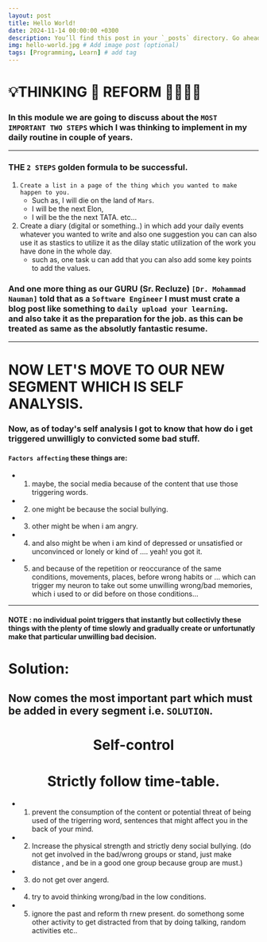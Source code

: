 ```yaml
---
layout: post
title: Hello World!
date: 2024-11-14 00:00:00 +0300
description: You’ll find this post in your `_posts` directory. Go ahead and edit it and re-build the site to see your changes. # Add post description (optional)
img: hello-world.jpg # Add image post (optional)
tags: [Programming, Learn] # add tag
---
```


# 💡THINKING 🫵 REFORM 👣👣👣👣

### In this module we are going to discuss about the `MOST IMPORTANT TWO STEPS` which I was thinking to implement in my daily routine in couple of years.
<hr />

### THE `2 STEPS` golden formula to be successful.
1. ``` Create a list in a page of the thing which you wanted to make happen to you. ``` <br />
    - Such as, I will die on the land of `Mars`.
    - I will be the next Elon,
    - I will be the the next TATA. etc...
2. Create a diary (digital or something..) in which add your daily events whatever you wanted to write and also one suggestion you can can also use it as stastics to utilize it as the dilay static utilization of the work you have done in the whole day.
    - such as, one task u can add that you can also add some key points to add the values.
### And one more thing as our GURU (Sr. Recluze) `[Dr. Mohammad Nauman]` told that as a `Software Engineer` I must must crate a blog post like something to `daily upload your learning`. <br /> and also take it as the preparation for the job. as this can be treated as same as the absolutly fantastic resume. 
<hr />

# NOW LET'S MOVE TO OUR NEW SEGMENT WHICH IS SELF ANALYSIS.

### Now, as of today's self analysis I got to know that how do i get triggered unwilligly to convicted some bad stuff. 
#### `Factors affecting` these things are:
- 1. maybe, the social media because of the content that use those triggering words.
- 2.  one might be because the social bullying.
- 3. other might be when i am angry.
- 4. and also might be when i am kind of depressed or unsatisfied or unconvinced or lonely or kind of .... yeah! you got it.
- 5. and because of the repetition or reoccurance of the same conditions, movements, places, before wrong habits or ... which can trigger my neuron to take out some unwilling wrong/bad memories, which i used to or did before on those conditions...
<hr />

#### NOTE : no individual point triggers that instantly but collectivly these things with the plenty of time slowly and gradually create or unfortunatly make that particular unwilling bad decision.

# Solution:

##  Now comes the most important part which must be added in every segment i.e. `SOLUTION`.
# <center> Self-control <center>
# <center> Strictly follow time-table. <center>

- 1. prevent the consumption of the content or potential threat of being used of the trigerring word, sentences that might affect you in the back of your mind.
- 2. Increase the physical strength and strictly deny social bullying. (do not get involved in the bad/wrong groups or stand, just make distance , and be in a good one group because group are must.)
- 3. do not get over angerd.
- 4. try to avoid thinking wrong/bad in the low conditions.
- 5. ignore the past and reform th rnew present. do somethong some other activity to get distracted from that by doing talking, random activities etc..
